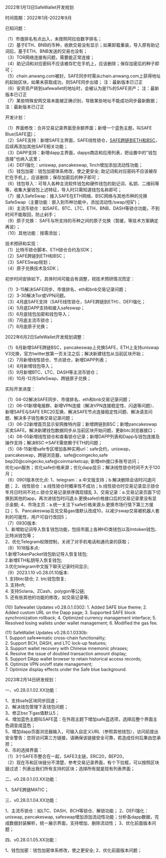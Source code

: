 2022年1月13日SafeWallet开发规划

时间周期：2022年1月-2022年9月

已知问题：  

（1）市值排名有点出入，未按照阿拉伯数字排名；  
（2）基于ETH、BNB的币种，收款交易没有显示；如果卸载重装，导入原有助记词后，基于ETH、BNB发送的交易也没有；  
（3）TOR网络连接有问题，需要能正常连接；  
（4）助记词和对应密码不应该被存贮在手机上，应该删除；保存加密后的种子即可；  
（5）chain.anwang.com被封，SAFE同步时需从chain.anwang.com上获得地址的起始区块，如果未获取成功，则SAFE同步出错；  注：最新版本已订正  
（6）安资资产转到safewallet的地址时，会被认为是1%的SAFE资产；  注：最新版本已订正  
（7）某些特殊安网交易未能被正确识别，导致某些地址不能成功同步最新数据；  注：最新版本已订正  

开发计划：  

（1）界面修改：合并交易记录界面至余额界面；新增一个蓝色主题，叫SAFE Blue(SAFE蓝)；  
（2）SAFE支持：新增SAFE主界面，SAFE线性锁仓，[SAFE跨链到ETH和BSC](https://github.com/SAFE-anwang/SAFE4-doc/blob/main/doc/wsafe.md )，后续再添加其他SAFE相关功能；  
（3）DAPP支持：新增dapp主界面，dapps商店和应用列表，把设置中的"钱包连接"也纳入这里；   
（4）DEFI强化：uniswap, pancakeswap, 1inch增加添加流动性功能；  
（5）钱包加密：钱包加密体系修改，使之更安全; 助记词和对应密码不应该被存贮在手机上，应该删除；保存加密后的种子即可；  
（6）钱包导入：可导入各种主流软件钱包和硬件钱包的助记词、私钥、二维码等等，收集大量钱包上述特征，导入时只需知道钱包名称即可；  
（7）接入SafeSwap：接入SAFE在ETH网络、BSC网络与其他币种的兑换SafeSwap（主要功能：嵌入到币种功能中，添加流动性/swap/挖矿)；  
（8）主流币锁仓：如SAFE、BTC、LTC、ETH、BNB、DASH等锁仓功能，不到时间不能取回，防止剁手；  
（9）原子兑换： SAFE与所支持的币种之间的原子兑换（暂缓，等技术方案确定再说）；  
（10）其他功能：按需添加；  

技术预研和实现：  
（1）比特币锁仓脚本、ETH锁仓合约及SDK；  
（2）SAFE跨链到ETH和BSC；  
（3）SAFESwap规划；  
（4）原子兑换技术及SDK；  

初步时间安排如下，具体时间可能会有调整，视技术预研情况而定：

（1）3-15解决SAFE同步、市值排名、eth和bnb交易记录问题；  
（2）3-30解决Tor或VPN问题。  
（3）4月底SAFE支持（SAFE线性锁仓，SAFE跨链到ETH）、DEFI强化；  
（4）5月底DAPP支持和接入safeswap；  
（5）6月底钱包加密和钱包导入；  
（6）7月底主流币锁仓；  
（7）8月底原子兑换；  

2022年6月2日SafeWallet开发规划调整：  

（1）6月新增SAFE跨链BSC，pancakeswap上兑换SAFE，ETH上支持uniswap V3兑换，官方twitter放第一页关注之后；解决新建钱包从当前区块开始；  
（2）7月新增线性锁仓、节点锁仓，新增DAPP列表；  
（4）8月新增钱包导入；  
（5）9月新增BTC、LTC、DASH等主流币锁仓；  
（6）10月-12月SafeSwap、跨链原子兑换；  

实际开发进度：  

（1）04-02解决SAFE同步、市值排名、eth和bnb交易记录问题；  
（2）06-01新增电报群、新增VPN连接（解决VPN连接稳定性、闪退等问题）、新增SAFE与SAFE ERC20互换、解决SAFE节点连接稳定性问题、解决语言问题、解决多子钱包串交易记录问题；  
（3）06-22新增首页显示安网推特内容；新增跨链到BSC；新增pancakeswap买卖SAFE。解决新建钱包数据同步从当前区块开始问题，更新btc浏览器接口；  
（4）08-05新增线性锁仓和查看锁仓记录；新增DAPP列表和Dapp与钱包连接及操作支持；解决BSC->SAFE需依赖于ETH的问题；  
（5）08-15新增safe专区增加各种实用url：safe合约，uniswap，pancakeswap，跨链浏览器，safe@coingecko,safe bep20@coingecko,safe@coinmarketcap; 新增eth接口多账号访问；   
    优化vpn服务；优化safe价格来源；优化dapp显示；解决线性锁仓时间不大于120月；   
（6）0901版本优化点:
    1、telegram：a.中文版支持；b.解决删除会话时闪退问题；
    2、线性锁仓：a.线性锁仓时概率性不成功；b.线性锁仓时交易记录显示锁仓年月日时间不对;c.锁仓交易记录排序偶现错乱
    3、交易记录：a.交易记录页面下切换到其他的app，再次进钱包时闪退;b.更换safe价格接口后的交易记录里没有显示金额;
    4、市场主页：a.统一关注下safe价格来源;b.更换市场行情下第三方接口；
    5、Pancakeswap互兑交易gas值默认改成10，以减少swap交易被机器人套利的可能性，用户可自行改回5；  
（7）0930版本:  
    1、新增助记词导入恢复钱包功能，包括市面上各种HD类钱包以及Imtoken钱包、比特派钱包等；  
    2、优化Telegram权限控制，关闭了对手机电话和通讯录的获取；  
（8）1018版本点:  
    1.新增TokenPacket钱包助记导入恢复钱包;  
    2.新增ETH私钥导入恢复钱包;  
    3.优化telegram中文版下聊天记录时间显示;  
 （9）2023.1.10 v0.28.01.10版本:  
    1. 支持btc锁仓; 
    2. btc钱包恢复;   
    3. 支持nft;  
    4. 支持Solana，ZCash、polygon等公链;  
    5. 还有些其他的功能的修改，如交易记录等; 
    
   (10) Safewallet Updates v0.28.0.1.0302:
    1. Added SAFE blue theme;
    2. Added custom URL on the Dapp page;
    3. Supported SAFE block synchronization rollback;
    4. Optimized currency management interface;
    5. Resolved losing wallets under wallet management;
    6. Modified the gas fee.

  (11) SafeWallet Updates v0.28.0.1.0330b:  
    1. Support safe<=>matic cross-chain functionality;  
    2. Support BCH, DASH, and LTC lock-up features;  
    3. Support wallet recovery with Chinese mnemonic phrases;  
    4. Resolve the issue of doubled transaction amount display;  
    5. Support DApp wallet browser to retain historical access records;  
    6. Optimize VPN on/off state management;  
    7. Optimize display effects under the Safe blue background.  

   2023年2月14日研发规划：   
   
一、v0.28.0.1.02.XX功能： 

1、支持safe区块同步回退；  
2、解决钱包管理下丢钱包问题；  
3、修正bsc下gas值默认5；  
4、增加蓝色主题叫SAFE蓝：在外观主题下增加safe蓝选项，选择后整个界面主色调变成蓝色；  
5、增加dapp页面浏览器输入，可输入自定义URL（参照其他钱包），访问前提出安全警告：您将访问第三方链接，请确保该链接安全可靠，若造成任何后果由您承担；  
6、币的选择界面：  
（1）3个SAFE币整合在一起，SAFE3主链，ERC20，BEP20，  
（2）现在币和区块链分不清楚，参考交易记录界面，有个下拉框，可以按照区块链过滤：列表出我们所有支持的区块；选择所有就是现有列表界面；  

二、v0.28.0.1.03.XX功能：  

1、SAFE跨链MATIC；  

三、v0.28.0.1.04.XX功能：  

1、主流币锁仓：如LTC、DASH、BCH等锁仓、解锁功能；
2、DEFI强化：uniswap, pancakeswap, safeswap增加添加流动性功能；分析各dapp数据，完成数据封装解析，统一展示界面，支持增加、删除流动性；
3、优化前面版本问题；

四、v0.28.0.1.05.XX功能：

1、钱包加密：钱包加密体系修改，使之更安全;
2、优化前面版本问题；
